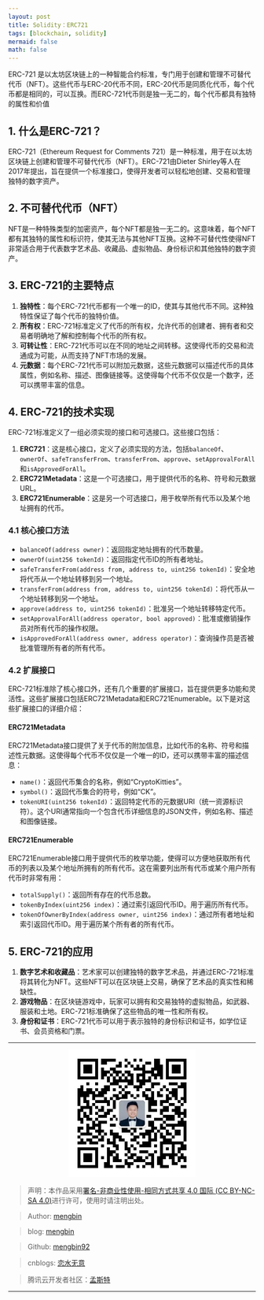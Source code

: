 ```yaml
---
layout: post
title: Solidity：ERC721
tags: [blockchain, solidity]
mermaid: false
math: false
---  
```


ERC-721 是以太坊区块链上的一种智能合约标准，专门用于创建和管理不可替代代币（NFT）。这些代币与ERC-20代币不同，ERC-20代币是同质化代币，每个代币都是相同的，可以互换。而ERC-721代币则是独一无二的，每个代币都具有独特的属性和价值

## 1. 什么是ERC-721？

ERC-721（Ethereum Request for Comments 721）是一种标准，用于在以太坊区块链上创建和管理不可替代代币（NFT）。ERC-721由Dieter Shirley等人在2017年提出，旨在提供一个标准接口，使得开发者可以轻松地创建、交易和管理独特的数字资产。

## 2. 不可替代代币（NFT）

NFT是一种特殊类型的加密资产，每个NFT都是独一无二的。这意味着，每个NFT都有其独特的属性和标识符，使其无法与其他NFT互换。这种不可替代性使得NFT非常适合用于代表数字艺术品、收藏品、虚拟物品、身份标识和其他独特的数字资产。

## 3. ERC-721的主要特点

1. **独特性**：每个ERC-721代币都有一个唯一的ID，使其与其他代币不同。这种独特性保证了每个代币的独特价值。
2. **所有权**：ERC-721标准定义了代币的所有权，允许代币的创建者、拥有者和交易者明确地了解和控制每个代币的所有权。
3. **可转让性**：ERC-721代币可以在不同的地址之间转移。这使得代币的交易和流通成为可能，从而支持了NFT市场的发展。
4. **元数据**：每个ERC-721代币可以附加元数据，这些元数据可以描述代币的具体属性，例如名称、描述、图像链接等。这使得每个代币不仅仅是一个数字，还可以携带丰富的信息。

## 4. ERC-721的技术实现

ERC-721标准定义了一组必须实现的接口和可选接口。这些接口包括：

1. **ERC721**：这是核心接口，定义了必须实现的方法，包括`balanceOf`、`ownerOf`、`safeTransferFrom`、`transferFrom`、`approve`、`setApprovalForAll`和`isApprovedForAll`。
2. **ERC721Metadata**：这是一个可选接口，用于提供代币的名称、符号和元数据URL。
3. **ERC721Enumerable**：这是另一个可选接口，用于枚举所有代币以及某个地址拥有的代币。

### 4.1 核心接口方法

- `balanceOf(address owner)`：返回指定地址拥有的代币数量。
- `ownerOf(uint256 tokenId)`：返回指定代币ID的所有者地址。
- `safeTransferFrom(address from, address to, uint256 tokenId)`：安全地将代币从一个地址转移到另一个地址。
- `transferFrom(address from, address to, uint256 tokenId)`：将代币从一个地址转移到另一个地址。
- `approve(address to, uint256 tokenId)`：批准另一个地址转移特定代币。
- `setApprovalForAll(address operator, bool approved)`：批准或撤销操作员对所有代币的操作权限。
- `isApprovedForAll(address owner, address operator)`：查询操作员是否被批准管理所有者的所有代币。

### 4.2 扩展接口

ERC-721标准除了核心接口外，还有几个重要的扩展接口，旨在提供更多功能和灵活性。这些扩展接口包括ERC721Metadata和ERC721Enumerable。以下是对这些扩展接口的详细介绍：

#### ERC721Metadata

ERC721Metadata接口提供了关于代币的附加信息，比如代币的名称、符号和描述性元数据。这使得每个代币不仅仅是一个唯一的ID，还可以携带丰富的描述信息：  

- `name()`：返回代币集合的名称，例如“CryptoKitties”。
- `symbol()`：返回代币集合的符号，例如“CK”。
- `tokenURI(uint256 tokenId)`：返回特定代币的元数据URI（统一资源标识符）。这个URI通常指向一个包含代币详细信息的JSON文件，例如名称、描述和图像链接。

#### ERC721Enumerable

ERC721Enumerable接口用于提供代币的枚举功能，使得可以方便地获取所有代币的列表以及某个地址所拥有的所有代币。这在需要列出所有代币或某个用户所有代币时非常有用：

- `totalSupply()`：返回所有存在的代币总数。
- `tokenByIndex(uint256 index)`：通过索引返回代币ID。用于遍历所有代币。
- `tokenOfOwnerByIndex(address owner, uint256 index)`：通过所有者地址和索引返回代币ID。用于遍历某个所有者的所有代币。

## 5. ERC-721的应用

1. **数字艺术和收藏品**：艺术家可以创建独特的数字艺术品，并通过ERC-721标准将其转化为NFT。这些NFT可以在区块链上交易，确保了艺术品的真实性和稀缺性。
2. **游戏物品**：在区块链游戏中，玩家可以拥有和交易独特的虚拟物品，如武器、服装和土地。ERC-721标准确保了这些物品的唯一性和所有权。
3. **身份和证书**：ERC-721代币可以用于表示独特的身份标识和证书，如学位证书、会员资格和门票。

---

<div align="center">
  <img src="../img/qrcode_wechat.jpg" alt="孟斯特">
</div>

> 声明：本作品采用[署名-非商业性使用-相同方式共享 4.0 国际 (CC BY-NC-SA 4.0)](https://creativecommons.org/licenses/by-nc-sa/4.0/deed.zh)进行许可，使用时请注明出处。  

> Author: [mengbin](mengbin1992@outlook.com)  

> blog: [mengbin](https://mengbin.top)  

> Github: [mengbin92](https://mengbin92.github.io/)  

> cnblogs: [恋水无意](https://www.cnblogs.com/lianshuiwuyi/)  

> 腾讯云开发者社区：[孟斯特](https://cloud.tencent.com/developer/user/6649301)  

---
